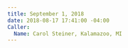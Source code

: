 ```yaml
---
title: September 1, 2018
date: 2018-08-17 17:41:00 -04:00
Caller:
  Name: Carol Steiner, Kalamazoo, MI
---
```


